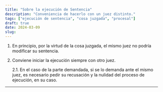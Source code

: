```yaml
---
title: "Sobre la ejecución de Sentencia"
description: "Conveniencia de hacerlo con un juez distinto."
tags: ["ejecución de sentencia", "cosa juzgada", "procesal"]
draft: true
date: 2024-03-09
slug: 
---
```


1. En principio, por la virtud de la cosa juzgada, el mismo juez no podría modificar su sentencia.

2. Conviene iniciar la ejecución siempre con otro juez.

   2.1. En el caso de la parte demandada, si se lo demanda ante el mismo juez, es necesario pedir su recusación y la nulidad del proceso de ejecución, en su caso. 



















------
